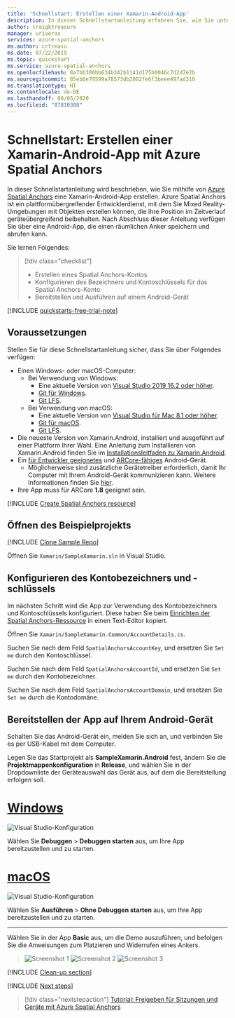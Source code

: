 ```yaml
---
title: 'Schnellstart: Erstellen einer Xamarin-Android-App'
description: In dieser Schnellstartanleitung erfahren Sie, wie Sie unter Verwendung von Spatial Anchors und Xamarin eine Android-App erstellen.
author: craigktreasure
manager: vriveras
services: azure-spatial-anchors
ms.author: crtreasu
ms.date: 07/22/2019
ms.topic: quickstart
ms.service: azure-spatial-anchors
ms.openlocfilehash: 8a7bb300bb634b342b1141d175b0046c7d2d7e2b
ms.sourcegitcommit: 85eb6e79599a78573db2082fe6f3beee497ad316
ms.translationtype: HT
ms.contentlocale: de-DE
ms.lasthandoff: 08/05/2020
ms.locfileid: "87810308"
---
```

# <a name="quickstart-create-a-xamarin-android-app-with-azure-spatial-anchors"></a>Schnellstart: Erstellen einer Xamarin-Android-App mit Azure Spatial Anchors

In dieser Schnellstartanleitung wird beschrieben, wie Sie mithilfe von [Azure Spatial Anchors](../overview.md) eine Xamarin-Android-App erstellen. Azure Spatial Anchors ist ein plattformübergreifender Entwicklerdienst, mit dem Sie Mixed Reality-Umgebungen mit Objekten erstellen können, die ihre Position im Zeitverlauf geräteübergreifend beibehalten. Nach Abschluss dieser Anleitung verfügen Sie über eine Android-App, die einen räumlichen Anker speichern und abrufen kann.

Sie lernen Folgendes:

> [!div class="checklist"]
> * Erstellen eines Spatial Anchors-Kontos
> * Konfigurieren des Bezeichners und Kontoschlüssels für das Spatial Anchors-Konto
> * Bereitstellen und Ausführen auf einem Android-Gerät

[!INCLUDE [quickstarts-free-trial-note](../../../includes/quickstarts-free-trial-note.md)]

## <a name="prerequisites"></a>Voraussetzungen

Stellen Sie für diese Schnellstartanleitung sicher, dass Sie über Folgendes verfügen:
- Einen Windows- oder macOS-Computer:
  - Bei Verwendung von Windows:
    - Eine aktuelle Version von <a href="https://www.visualstudio.com/downloads/" target="_blank">Visual Studio 2019 16.2 oder höher</a>.
    - <a href="https://git-scm.com/download/win" target="_blank">Git für Windows</a>.
    - <a href="https://git-lfs.github.com/">Git LFS</a>.
  - Bei Verwendung von macOS:
    - Eine aktuelle Version von <a href="https://docs.microsoft.com/visualstudio/mac/installation?view=vsmac-2019" target="_blank">Visual Studio für Mac 8.1 oder höher</a>.
    - <a href="https://git-scm.com/download/mac" target="_blank">Git für macOS</a>.
    - <a href="https://git-lfs.github.com/">Git LFS</a>.
- Die neueste Version von Xamarin.Android, installiert und ausgeführt auf einer Plattform Ihrer Wahl. Eine Anleitung zum Installieren von Xamarin.Android finden Sie im [Installationsleitfaden zu Xamarin.Android](https://docs.microsoft.com/xamarin/android/get-started/installation/index).
- Ein <a href="https://developer.android.com/studio/debug/dev-options" target="_blank">für Entwickler geeignetes</a> und <a href="https://developers.google.com/ar/discover/supported-devices" target="_blank">ARCore-fähiges</a> Android-Gerät.
  - Möglicherweise sind zusätzliche Gerätetreiber erforderlich, damit Ihr Computer mit Ihrem Android-Gerät kommunizieren kann. Weitere Informationen finden Sie [hier](https://developer.android.com/studio/run/device.html).
- Ihre App muss für ARCore **1.8** geeignet sein.

[!INCLUDE [Create Spatial Anchors resource](../../../includes/spatial-anchors-get-started-create-resource.md)]

## <a name="open-the-sample-project"></a>Öffnen des Beispielprojekts

[!INCLUDE [Clone Sample Repo](../../../includes/spatial-anchors-clone-sample-repository.md)]

Öffnen Sie `Xamarin/SampleXamarin.sln` in Visual Studio.

## <a name="configure-account-identifier-and-key"></a>Konfigurieren des Kontobezeichners und -schlüssels

Im nächsten Schritt wird die App zur Verwendung des Kontobezeichners und Kontoschlüssels konfiguriert. Diese haben Sie beim [Einrichten der Spatial Anchors-Ressource](#create-a-spatial-anchors-resource) in einen Text-Editor kopiert.

Öffnen Sie `Xamarin/SampleXamarin.Common/AccountDetails.cs`.

Suchen Sie nach dem Feld `SpatialAnchorsAccountKey`, und ersetzen Sie `Set me` durch den Kontoschlüssel.

Suchen Sie nach dem Feld `SpatialAnchorsAccountId`, und ersetzen Sie `Set me` durch den Kontobezeichner.

Suchen Sie nach dem Feld `SpatialAnchorsAccountDomain`, und ersetzen Sie `Set me` durch die Kontodomäne.

## <a name="deploy-the-app-to-your-android-device"></a>Bereitstellen der App auf Ihrem Android-Gerät

Schalten Sie das Android-Gerät ein, melden Sie sich an, und verbinden Sie es per USB-Kabel mit dem Computer.

Legen Sie das Startprojekt als **SampleXamarin.Android** fest, ändern Sie die **Projektmappenkonfiguration** in **Release**, und wählen Sie in der Dropdownliste der Geräteauswahl das Gerät aus, auf dem die Bereitstellung erfolgen soll.

# <a name="windows"></a>[Windows](#tab/deploy-windows)

![Visual Studio-Konfiguration](./media/get-started-xamarin-android/visual-studio-windows-configuration.png)

Wählen Sie **Debuggen** > **Debuggen starten** aus, um Ihre App bereitzustellen und zu starten.

# <a name="macos"></a>[macOS](#tab/deploy-macos)

![Visual Studio-Konfiguration](./media/get-started-xamarin-android/visual-studio-macos-configuration.jpg)

Wählen Sie **Ausführen** > **Ohne Debuggen starten** aus, um Ihre App bereitzustellen und zu starten.

---

Wählen Sie in der App **Basic** aus, um die Demo auszuführen, und befolgen Sie die Anweisungen zum Platzieren und Widerrufen eines Ankers.

> ![Screenshot 1](./media/get-started-xamarin-android/screenshot-1.jpg)
> ![Screenshot 2](./media/get-started-xamarin-android/screenshot-2.jpg)
> ![Screenshot 3](./media/get-started-xamarin-android/screenshot-3.jpg)

[!INCLUDE [Clean-up section](../../../includes/clean-up-section-portal.md)]

[!INCLUDE [Next steps](../../../includes/spatial-anchors-quickstarts-nextsteps.md)]

> [!div class="nextstepaction"]
> [Tutorial: Freigeben für Sitzungen und Geräte mit Azure Spatial Anchors](../tutorials/tutorial-share-anchors-across-devices.md)
